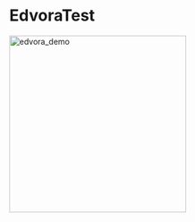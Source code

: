 # EdvoraTest
<img width="316" alt="edvora_demo" src="https://user-images.githubusercontent.com/74074750/152067310-258f6c4e-105c-4bec-8aae-44b093b21d66.png">
